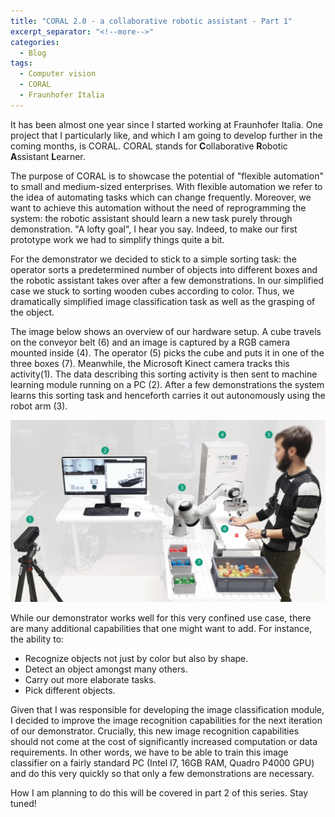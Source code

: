 ```yaml
---
title: "CORAL 2.0 - a collaborative robotic assistant - Part 1"
excerpt_separator: "<!--more-->"
categories:
  - Blog
tags:
  - Computer vision
  - CORAL
  - Fraunhofer Italia
---
```



It has been almost one year since I started working at Fraunhofer Italia. One
project that I particularly like, and which I am going to develop further in the
coming months, is CORAL. CORAL stands for **C**ollaborative **R**obotic
**A**ssistant **L**earner.

The purpose of CORAL is to showcase the potential of "flexible automation" to
small and medium-sized enterprises. With flexible automation we refer to the
idea of automating tasks which can change frequently. Moreover, we want to
achieve this automation without the need of reprogramming the system: the
robotic assistant should learn a new task purely through demonstration. "A lofty
goal", I hear you say. Indeed, to make our first prototype work we had to
simplify things quite a bit.

For the demonstrator we decided to stick to a simple sorting task: the operator
sorts a predetermined number of objects into different boxes and the robotic
assistant takes over after a few demonstrations. In our simplified case we
stuck to sorting wooden cubes according to color. Thus, we dramatically
simplified image classification task as well as the grasping of the object.

The image below shows an overview of our hardware setup. A cube travels on the
conveyor belt (6) and an image is captured by a RGB camera mounted inside (4).
The operator (5) picks the cube and puts it in one of the three boxes (7).
Meanwhile, the Microsoft Kinect camera tracks this activity(1). The data
describing this sorting activity is then sent to machine learning module running
on a PC (2). After a few demonstrations the system learns this sorting task and
henceforth carries it out autonomously using the robot arm (3).

![jpg](/assets/images/2018-11-05-coral/coral_overview_pixelated.jpg)

While our demonstrator works well for this very confined use case, there are many
additional capabilities that one might want to add. For instance, the ability to:

- Recognize objects not just by color but also by shape.
- Detect an object amongst many others.
- Carry out more elaborate tasks.
- Pick different objects.

Given that I was responsible for developing the image classification module, I decided
to improve the image recognition capabilities for the next iteration of our
demonstrator. Crucially, this new image recognition capabilities should not come
at the cost of significantly increased computation or data requirements. In
other words, we have to be able to train this image classifier on a fairly
standard PC (Intel I7, 16GB RAM, Quadro P4000 GPU) and do this very quickly so
that only a few demonstrations are necessary.

How I am planning to do this will be covered in part 2 of this series. Stay
tuned!

